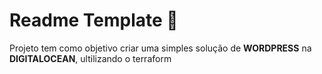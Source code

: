 # Readme Template 📜

Projeto tem como objetivo criar uma simples solução de **WORDPRESS** na **DIGITALOCEAN**, ultilizando o terraform
